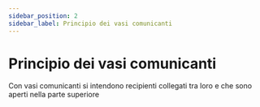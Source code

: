 ```yaml
---
sidebar_position: 2
sidebar_label: Principio dei vasi comunicanti
---
```


# Principio dei vasi comunicanti

Con vasi comunicanti si intendono recipienti collegati tra loro e che sono aperti nella parte superiore